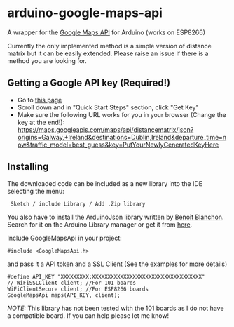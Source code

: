 # arduino-google-maps-api
A wrapper for the [Google Maps API](https://developers.google.com/maps/documentation) for Arduino (works on ESP8266)

Currently the only implemented method is a simple version of distance matrix but it can be easily extended. Please raise an issue if there is a method you are looking for.

## Getting a Google API key (Required!)

* Go to [this page](https://developers.google.com/maps/documentation/distance-matrix/)
* Scroll down and in "Quick Start Steps" section, click "Get Key"
* Make sure the following URL works for you in your browser (Change the key at the end!):
https://maps.googleapis.com/maps/api/distancematrix/json?origins=Galway,+Ireland&destinations=Dublin,Ireland&departure_time=now&traffic_model=best_guess&key=PutYourNewlyGeneratedKeyHere

## Installing

The downloaded code can be included as a new library into the IDE selecting the menu:

     Sketch / include Library / Add .Zip library

You also have to install the ArduinoJson library written by [Benoît Blanchon](https://github.com/bblanchon). Search for it on the Arduino Library manager or get it from [here](https://github.com/bblanchon/ArduinoJson).

Include GoogleMapsApi in your project:

    #include <GoogleMapsApi.h>

and pass it a API token and a SSL Client (See the examples for more details)

    #define API_KEY "XXXXXXXXX:XXXXXXXXXXXXXXXXXXXXXXXXXXXXXXXXXXX"
    // WiFiSSLClient client; //For 101 boards
    WiFiClientSecure client; //For ESP8266 boards
    GoogleMapsApi maps(API_KEY, client);

*NOTE:* This library has not been tested with the 101 boards as I do not have a compatible board. If you can help please let me know!
